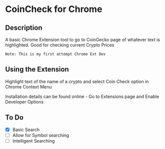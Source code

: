 # CoinCheck for Chrome

## Description
A basic Chrome Extension tool to go to CoinGecko page of whatever text is highlighted. Good for checking current Crypto Prices

`Note: This is my first attempt Chrome Ext Dev`


## Using the Extension
Highlight text of the name of a crypto and select Coin Check option in Chrome Context Menu

Installation details can be found online - Go to Extensions page and Enable Developer Options

## To Do
- [X] Basic Search
- [ ] Allow for Symbol searching
- [ ] Intelligent Searching

